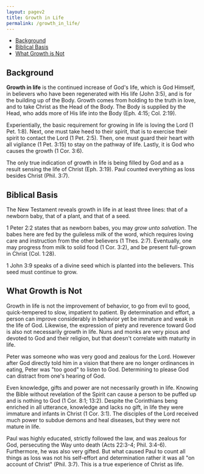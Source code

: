 ```yaml
---
layout: pagev2
title: Growth in Life
permalink: /growth_in_life/
---
```

- [Background](#background)
- [Biblical Basis](#biblical-basis)
- [What Growth is Not](#what-growth-is-not)

## Background

**Growth in life** is the continued increase of God's life, which is God Himself, in believers who have been regenerated with His life (John 3:5), and is for the building up of the Body.  Growth comes from holding to the truth in love, and to take Christ as the Head of the Body. The Body is supplied by the Head, who adds more of His life into the Body (Eph. 4:15; Col. 2:19). 

Experientially, the basic requirement for growing in life is loving the Lord (1 Pet. 1:8). Next, one must take heed to their spirit, that is to exercise their spirit to contact the Lord (1 Pet. 2:5). Then, one must guard their heart with all vigilance (1 Pet. 3:15) to stay on the pathway of life. Lastly, it is God who causes the growth (1 Cor. 3:6).

The only true indication of growth in life is being filled by God and as a result sensing the life of Christ (Eph. 3:19). Paul counted everything as loss besides Christ (Phil. 3:7).

## Biblical Basis

The New Testament reveals growth in life in at least three lines: that of a newborn baby, that of a plant, and that of a seed.

1 Peter 2:2 states that as newborn babes, you may *grow unto salvation*. The babes here are fed by the guileless milk of the word, which requires loving care and instruction from the other believers (1 Thes. 2:7). Eventually, one may progress from milk to solid food (1 Cor. 3:2), and be present full-grown in Christ (Col. 1:28).

1 John 3:9 speaks of a divine seed which is planted into the believers. This seed must continue to grow.

## What Growth is Not

Growth in life is not the improvement of behavior, to go from evil to good, quick-tempered to slow, impatient to patient. By determination and effort, a person can improve considerably in behavior yet be immature and weak in the life of God. Likewise, the expression of piety and reverence toward God is also not necessarily growth in life. Nuns and monks are very pious and devoted to God and their religion, but that doesn't correlate with maturity in life. 

Peter was someone who was very good and zealous for the Lord. However after God directly told him in a vision that there are no longer ordinances in eating, Peter was "too good" to listen to God. Determining to please God can distract from one's hearing of God.

Even knowledge, gifts and power are not necessarily growth in life. Knowing the Bible without revelation of the Spirit can cause a person to be puffed up and is nothing to God (1 Cor. 8:1; 13:2). Despite the Corinthians beng enriched in all utterance, knowledge and lacks no gift, in life they were immature and infants in Christ (1 Cor. 3:1). The disciples of the Lord received much power to subdue demons and heal diseases, but they were not mature in life.

Paul was highly educated, strictly followed the law, and was zealous for God, persecuting the Way unto death (Acts 22:3-4; Phil. 3:4-6). Furthermore, he was also very gifted. But what caused Paul to count all things as loss was not his self-effort and determination rather it was all "on account of Christ" (Phil. 3:7). This is a true experience of Christ as life.